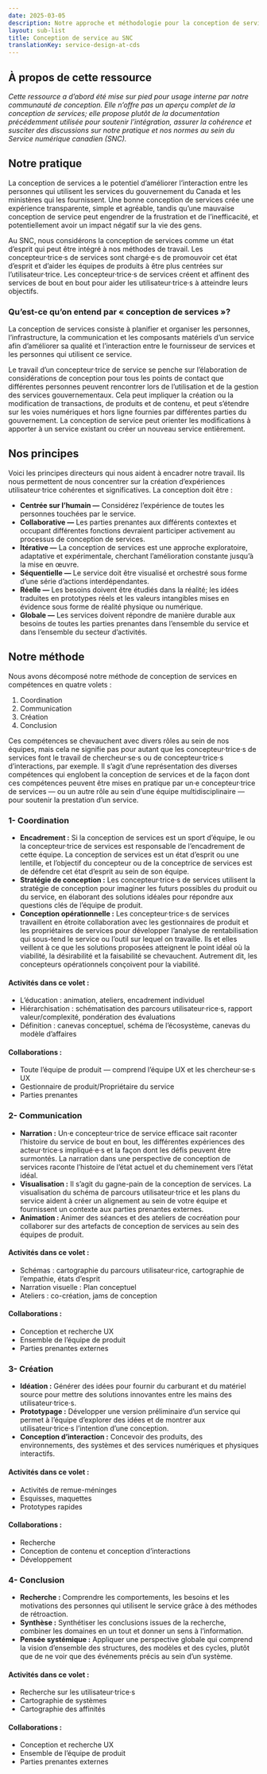 ```yaml
---
date: 2025-03-05
description: Notre approche et méthodologie pour la conception de services au SNC.
layout: sub-list
title: Conception de service au SNC
translationKey: service-design-at-cds
---
```

## À propos de cette ressource

*Cette ressource a d’abord été mise sur pied pour usage interne par notre communauté de conception. Elle n’offre pas un aperçu complet de la conception de services; elle propose plutôt de la documentation précédemment utilisée pour soutenir l’intégration, assurer la cohérence et susciter des discussions sur notre pratique et nos normes au sein du Service numérique canadien (SNC).*

## Notre pratique

La conception de services a le potentiel d’améliorer l’interaction entre les personnes qui utilisent les services du gouvernement du Canada et les ministères qui les fournissent. Une bonne conception de services crée une expérience transparente, simple et agréable, tandis qu’une mauvaise conception de service peut engendrer de la frustration et de l’inefficacité, et potentiellement avoir un impact négatif sur la vie des gens.

Au SNC, nous considérons la conception de services comme un état d’esprit qui peut être intégré à nos méthodes de travail. Les concepteur·trice·s de services sont chargé·e·s de promouvoir cet état d’esprit et d’aider les équipes de produits à être plus centrées sur l’utilisateur·trice. Les concepteur·trice·s de services créent et affinent des services de bout en bout pour aider les utilisateur·trice·s à atteindre leurs objectifs.

### Qu’est-ce qu’on entend par &laquo;&nbsp;conception de services&nbsp;&raquo;?

La conception de services consiste à planifier et organiser les personnes, l’infrastructure, la communication et les composants matériels d’un service afin d’améliorer sa qualité et l’interaction entre le fournisseur de services et les personnes qui utilisent ce service.

Le travail d’un concepteur·trice de service se penche sur l’élaboration de considérations de conception pour tous les points de contact que différentes personnes peuvent rencontrer lors de l’utilisation et de la gestion des services gouvernementaux. Cela peut impliquer la création ou la modification de transactions, de produits et de contenu, et peut s’étendre sur les voies numériques et hors ligne fournies par différentes parties du gouvernement. La conception de service peut orienter les modifications à apporter à un service existant ou créer un nouveau service entièrement.

## Nos principes

Voici les principes directeurs qui nous aident à encadrer notre travail. Ils nous permettent de nous concentrer sur la création d’expériences utilisateur·trice cohérentes et significatives. La conception doit être&nbsp;:

* **Centrée sur l’humain —** Considérez l’expérience de toutes les personnes touchées par le service.  
* **Collaborative —** Les parties prenantes aux différents contextes et occupant différentes fonctions devraient participer activement au processus de conception de services.  
* **Itérative —** La conception de services est une approche exploratoire, adaptative et expérimentale, cherchant l’amélioration constante jusqu’à la mise en œuvre.  
* **Séquentielle —** Le service doit être visualisé et orchestré sous forme d’une série d’actions interdépendantes.  
* **Réelle —** Les besoins doivent être étudiés dans la réalité; les idées traduites en prototypes réels et les valeurs intangibles mises en évidence sous forme de réalité physique ou numérique.  
* **Globale —** Les services doivent répondre de manière durable aux besoins de toutes les parties prenantes dans l’ensemble du service et dans l’ensemble du secteur d’activités.

## Notre méthode

Nous avons décomposé notre méthode de conception de services en compétences en quatre volets&nbsp;:

1. Coordination  
2. Communication  
3. Création  
4. Conclusion

Ces compétences se chevauchent avec divers rôles au sein de nos équipes, mais cela ne signifie pas pour autant que les concepteur·trice·s de services font le travail de chercheur·se·s ou de concepteur·trice·s d’interactions, par exemple. Il s’agit d’une représentation des diverses compétences qui englobent la conception de services et de la façon dont ces compétences peuvent être mises en pratique par un·e concepteur·trice de services — ou un autre rôle au sein d’une équipe multidisciplinaire — pour soutenir la prestation d’un service.

### 1- Coordination

* **Encadrement&nbsp;:** Si la conception de services est un sport d’équipe, le ou la concepteur·trice de services est responsable de l’encadrement de cette équipe. La conception de services est un état d’esprit ou une lentille, et l’objectif du concepteur ou de la conceptrice de services est de défendre cet état d’esprit au sein de son équipe.  
* **Stratégie de conception&nbsp;:** Les concepteur·trice·s de services utilisent la stratégie de conception pour imaginer les futurs possibles du produit ou du service, en élaborant des solutions idéales pour répondre aux questions clés de l’équipe de produit.  
* **Conception opérationnelle&nbsp;:** Les concepteur·trice·s de services travaillent en étroite collaboration avec les gestionnaires de produit et les propriétaires de services pour développer l’analyse de rentabilisation qui sous-tend le service ou l’outil sur lequel on travaille. Ils et elles veillent à ce que les solutions proposées atteignent le point idéal où la viabilité, la désirabilité et la faisabilité se chevauchent. Autrement dit, les concepteurs opérationnels conçoivent pour la viabilité.

#### Activités dans ce volet&nbsp;:

* L’éducation&nbsp;: animation, ateliers, encadrement individuel  
* Hiérarchisation&nbsp;: schématisation des parcours utilisateur·rice·s, rapport valeur/complexité, pondération des évaluations  
* Définition&nbsp;: canevas conceptuel, schéma de l’écosystème, canevas du modèle d’affaires

#### Collaborations&nbsp;:

* Toute l’équipe de produit — comprend l’équipe UX et les chercheur·se·s UX  
* Gestionnaire de produit/Propriétaire du service  
* Parties prenantes

### 2- Communication

* **Narration&nbsp;:** Un·e concepteur·trice de service efficace sait raconter l’histoire du service de bout en bout, les différentes expériences des acteur·trice·s impliqué·e·s et la façon dont les défis peuvent être surmontés. La narration dans une perspective de conception de services raconte l’histoire de l’état actuel et du cheminement vers l’état idéal.  
* **Visualisation&nbsp;:** Il s’agit du gagne-pain de la conception de services. La visualisation du schéma de parcours utilisateur·trice et les plans du service aident à créer un alignement au sein de votre équipe et fournissent un contexte aux parties prenantes externes.  
* **Animation&nbsp;:** Animer des séances et des ateliers de cocréation pour collaborer sur des artefacts de conception de services au sein des équipes de produit.

#### Activités dans ce volet&nbsp;:

* Schémas&nbsp;: cartographie du parcours utilisateur·rice, cartographie de l’empathie, états d’esprit  
* Narration visuelle&nbsp;: Plan conceptuel  
* Ateliers&nbsp;: co-création, jams de conception

#### Collaborations&nbsp;:

* Conception et recherche UX  
* Ensemble de l’équipe de produit  
* Parties prenantes externes

### 3- Création

* **Idéation&nbsp;:** Générer des idées pour fournir du carburant et du matériel source pour mettre des solutions innovantes entre les mains des utilisateur·trice·s.  
* **Prototypage&nbsp;:** Développer une version préliminaire d’un service qui permet à l’équipe d’explorer des idées et de montrer aux utilisateur·trice·s l’intention d’une conception.  
* **Conception d’interaction&nbsp;:** Concevoir des produits, des environnements, des systèmes et des services numériques et physiques interactifs.

#### Activités dans ce volet&nbsp;:

* Activités de remue-méninges  
* Esquisses, maquettes  
* Prototypes rapides

#### Collaborations&nbsp;:

* Recherche  
* Conception de contenu et conception d’interactions  
* Développement

### 4- Conclusion

* **Recherche&nbsp;:** Comprendre les comportements, les besoins et les motivations des personnes qui utilisent le service grâce à des méthodes de rétroaction.  
* **Synthèse&nbsp;:** Synthétiser les conclusions issues de la recherche, combiner les domaines en un tout et donner un sens à l’information.  
* **Pensée systémique&nbsp;:** Appliquer une perspective globale qui comprend la vision d’ensemble des structures, des modèles et des cycles, plutôt que de ne voir que des événements précis au sein d’un système.

#### Activités dans ce volet&nbsp;:

* Recherche sur les utilisateur·trice·s  
* Cartographie de systèmes  
* Cartographie des affinités

#### Collaborations&nbsp;:

* Conception et recherche UX  
* Ensemble de l’équipe de produit  
* Parties prenantes externes